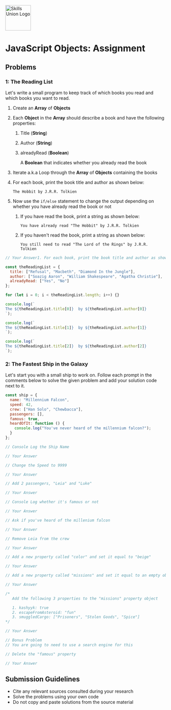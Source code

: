 [<img src="assets/images/su-logo.png" alt="Skills Union Logo" height="80px" />](https://www.skillsunion.com/)

# JavaScript Objects: Assignment

## Problems

### 1: The Reading List

Let's write a small program to keep track of which books you read and which books you want to read.

1. Create an **Array** of **Objects**
1. Each **Object** in the **Array** should describe a book and have the following properties:

   1. Title (**String**)
   1. Author (**String**)
   1. alreadyRead (**Boolean**)

      A **Boolean** that indicates whether you already read the book

1. Iterate a.k.a Loop through the **Array** of **Objects** containing the books
1. For each book, print the book title and author as shown below:
   ```
   The Hobbit by J.R.R. Tolkien
   ```
1. Now use the `if/else` statement to change the output depending on whether you have already read the book or not
   1. If you have read the book, print a string as shown below:
      ```
      You have already read "The Hobbit" by J.R.R. Tolkien
      ```
   1. If you haven't read the book, print a string as shown below:
      ```
      You still need to read "The Lord of the Rings" by J.R.R. Tolkien
      ```

```js
// Your Answer1. For each book, print the book title and author as shown below:   The Hobbit by J.R.R. Tolkien

const theReadingList = {
  title: ["Refusal", "Macbeth", "Diamond In the Jungle"],
  author: ["Soazig Aaron", "William Shakespeare", "Agatha Christie"],
  alreadyRead: ["Yes", "No"]
};

for (let i = 0; i < theReadingList.length; i++) {}

console.log(`
The ${theReadingList.title[0]}  by ${theReadingList.author[0]} 
`);

console.log(`
The ${theReadingList.title[1]}  by ${theReadingList.author[1]} 
`);

console.log(`
The ${theReadingList.title[2]}  by ${theReadingList.author[2]} 
`);
```

### 2: The Fastest Ship in the Galaxy

Let's start you with a small ship to work on. Follow each prompt in the comments below to solve the given problem and add your solution code next to it.

```js
const ship = {
  name: "Millennium Falcon",
  speed: 42,
  crew: ["Han Solo", "Chewbacca"],
  passengers: [],
  famous: true,
  heardOfIt: function () {
    console.log("You've never heard of the millennium falcon?");
  }
};

// Console Log the Ship Name

// Your Answer

// Change the Speed to 9999

// Your Answer

// Add 2 passengers, "Leia" and "Luke"

// Your Answer

// Console Log whether it's famous or not

// Your Answer

// Ask if you've heard of the millenium falcon

// Your Answer

// Remove Leia from the crew

// Your Answer

// Add a new property called "color" and set it equal to "beige"

// Your Answer

// Add a new property called "missions" and set it equal to an empty object

// Your Answer

/*
   Add the following 3 properties to the "missions" property object

   1. kashyyk: true
   2. escapeFromAsteroid: "fun"
   3. smuggledCargo: ["Prisoners", "Stolen Goods", "Spice"]
*/

// Your Answer

// Bonus Problem
// You are going to need to use a search engine for this

// Delete the "famous" property

// Your Answer
```

## Submission Guidelines

- Cite any relevant sources consulted during your research
- Solve the problems using your own code
- Do not copy and paste solutions from the source material
